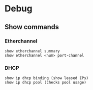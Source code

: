 # Debug


## Show commands


### Etherchannel
```
show etherchannel summary
show etherchannel <num> port-channel
```

### DHCP
```
show ip dhcp binding (show leased IPs)
show ip dhcp pool (checks pool usage)
```